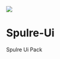 <img src="https://github.com/PowSky/Spulre-Ui/edit/main/.github/pngs/icon.png?">

# Spulre-Ui
Spulre Ui Pack
